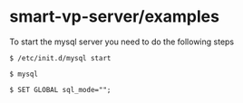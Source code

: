 # smart-vp-server/examples

To start the mysql server you need to do the following steps

    $ /etc/init.d/mysql start

    $ mysql

    $ SET GLOBAL sql_mode="";

